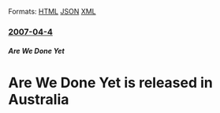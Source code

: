 
Formats: [HTML](/news/2007/04/4/are-we-done-yet-is-released-in-australia.html)  [JSON](/news/2007/04/4/are-we-done-yet-is-released-in-australia.json)  [XML](/news/2007/04/4/are-we-done-yet-is-released-in-australia.xml)  

### [2007-04-4](/news/2007/04/4/index.md)

##### Are We Done Yet
#  Are We Done Yet is released in Australia



